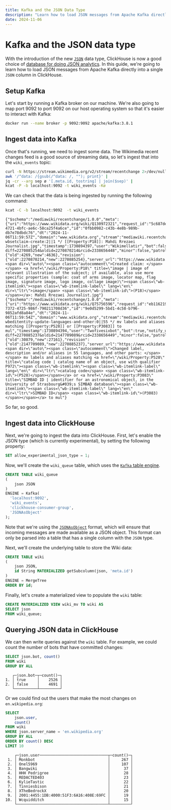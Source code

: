 ```yaml
---
title: Kafka and the JSON Data Type
description: "Learn how to load JSON messages from Apache Kafka directly into a single JSON column in ClickHouse using the Kafka table engine and JSON data type."
date: 2024-11-06
---
```


# Kafka and the JSON data type

With the introduction of the new [`JSON`](/docs/en/sql-reference/data-types/newjson) data type, ClickHouse is now a good choice of [database for doing JSON analytics](https://clickhouse.com/engineering-resources/json-database).
In this guide, we're going to learn how to load JSON messages from Apache Kafka directly into a single `JSON` column in ClickHouse.

<!-- truncate -->

## Setup Kafka

Let's start by running a Kafka broker on our machine. We're also going to map port 9092 to port 9092 on our host operating system so that it's easier to interact with Kafka:

```bash
docker run --name broker -p 9092:9092 apache/kafka:3.8.1
```

## Ingest data into Kafka

Once that's running, we need to ingest some data.
The Wikimedia recent changes feed is a good source of streaming data, so let's ingest that into the `wiki_events` topic:

```bash
curl -N https://stream.wikimedia.org/v2/stream/recentchange 2>/dev/null |
awk '/^data: /{gsub(/^data: /, ""); print}' |
jq -cr --arg sep ø '[.meta.id, tostring] | join($sep)' |
kcat -P -b localhost:9092 -t wiki_events -Kø
```

We can check that the data is being ingested by running the following command:

```bash
kcat -C -b localhost:9092  -t wiki_events
```

```text
{"$schema":"/mediawiki/recentchange/1.0.0","meta":{"uri":"https://www.wikidata.org/wiki/Q130972321","request_id":"5c687ded-4721-4bfc-ae6c-58ca25f4a6ce","id":"0fbb0982-c43b-4e8b-989b-db7e78dbdc76","dt":"2024-11-06T11:59:57Z","domain":"www.wikidata.org","stream":"mediawiki.recentchange","topic":"codfw.mediawiki.recentchange","partition":0,"offset":1228777205},"id":2338656448,"type":"edit","namespace":0,"title":"Q130972321","title_url":"https://www.wikidata.org/wiki/Q130972321","comment":"/* wbsetclaim-create:2||1 */ [[Property:P18]]: Mahdi Rrezaei Journalist.jpg","timestamp":1730894397,"user":"Wikimellatir","bot":false,"notify_url":"https://www.wikidata.org/w/index.php?diff=2270885254&oldid=2270870214&rcid=2338656448","minor":false,"patrolled":false,"length":{"old":4269,"new":4636},"revision":{"old":2270870214,"new":2270885254},"server_url":"https://www.wikidata.org","server_name":"www.wikidata.org","server_script_path":"/w","wiki":"wikidatawiki","parsedcomment":"<span dir=\"auto\"><span class=\"autocomment\">Created claim: </span></span> <a href=\"/wiki/Property:P18\" title=\"image | image of relevant illustration of the subject; if available, also use more specific properties (sample: coat of arms image, locator map, flag image, signature image, logo image, collage image)\"><span class=\"wb-itemlink\"><span class=\"wb-itemlink-label\" lang=\"en\" dir=\"ltr\">image</span> <span class=\"wb-itemlink-id\">(P18)</span></span></a>: Mahdi Rrezaei Journalist.jpg"}
{"$schema":"/mediawiki/recentchange/1.0.0","meta":{"uri":"https://www.wikidata.org/wiki/Q75756596","request_id":"eb116219-7372-4725-986f-790211708d36","id":"9e0d5299-5bd1-4c58-b796-9852afd8a84e","dt":"2024-11-06T11:59:54Z","domain":"www.wikidata.org","stream":"mediawiki.recentchange","topic":"codfw.mediawiki.recentchange","partition":0,"offset":1228777206},"id":2338656449,"type":"edit","namespace":0,"title":"Q75756596","title_url":"https://www.wikidata.org/wiki/Q75756596","comment":"/* wbeditentity-update-languages-and-other:0||55 */ mv labels and aliases matching [[Property:P528]] or [[Property:P3083]] to mul","timestamp":1730894394,"user":"Twofivesixbot","bot":true,"notify_url":"https://www.wikidata.org/w/index.php?diff=2270885237&oldid=2147709089&rcid=2338656449","minor":false,"patrolled":true,"length":{"old":30879,"new":27161},"revision":{"old":2147709089,"new":2270885237},"server_url":"https://www.wikidata.org","server_name":"www.wikidata.org","server_script_path":"/w","wiki":"wikidatawiki","parsedcomment":"<span dir=\"auto\"><span class=\"autocomment\">Changed label, description and/or aliases in 55 languages, and other parts: </span></span> mv labels and aliases matching <a href=\"/wiki/Property:P528\" title=\"catalog code | catalog name of an object, use with qualifier P972\"><span class=\"wb-itemlink\"><span class=\"wb-itemlink-label\" lang=\"en\" dir=\"ltr\">catalog code</span> <span class=\"wb-itemlink-id\">(P528)</span></span></a> or <a href=\"/wiki/Property:P3083\" title=\"SIMBAD ID | identifier for an astronomical object, in the University of Strasbourg&#039;s SIMBAD database\"><span class=\"wb-itemlink\"><span class=\"wb-itemlink-label\" lang=\"en\" dir=\"ltr\">SIMBAD ID</span> <span class=\"wb-itemlink-id\">(P3083)</span></span></a> to mul"}
```

So far, so good.

## Ingest data into ClickHouse

Next, we're going to ingest the data into ClickHouse.
First, let's enable the JSON type (which is currently experimental), by setting the following property:

```sql
SET allow_experimental_json_type = 1;
```

Now, we'll create the `wiki_queue` table, which uses the [`Kafka` table engine](/docs/en/integrations/kafka/kafka-table-engine).

```sql
CREATE TABLE wiki_queue
(
    json JSON
)
ENGINE = Kafka(
  'localhost:9092', 
  'wiki_events', 
  'clickhouse-consumer-group',
  'JSONAsObject'
);
```

Note that we're using the [`JSONAsObject`](https://clickhouse.com/docs/en/interfaces/formats#jsonasobject) format, which will ensure that incoming messages are made available as a JSON object. 
This format can only be parsed into a table that has a single column with the `JSON` type.

Next, we'll create the underlying table to store the Wiki data:

```sql
CREATE TABLE wiki
(
    json JSON,
    id String MATERIALIZED getSubcolumn(json, 'meta.id')
)
ENGINE = MergeTree
ORDER BY id;
```

Finally, let's create a materialized view to populate the `wiki` table:

```sql
CREATE MATERIALIZED VIEW wiki_mv TO wiki AS 
SELECT json
FROM wiki_queue;
```

## Querying JSON data in ClickHouse

We can then write queries against the `wiki` table.
For example, we could count the number of bots that have committed changes:

```sql
SELECT json.bot, count()
FROM wiki
GROUP BY ALL
```

```text
   ┌─json.bot─┬─count()─┐
1. │ true     │    2526 │
2. │ false    │    4691 │
   └──────────┴─────────┘
```

Or we could find out the users that make the most changes on `en.wikipedia.org`:

```sql
SELECT
    json.user,
    count()
FROM wiki
WHERE json.server_name = 'en.wikipedia.org'
GROUP BY ALL
ORDER BY count() DESC
LIMIT 10
```

```text
    ┌─json.user──────────────────────────────┬─count()─┐
 1. │ Monkbot                                │     267 │
 2. │ Onel5969                               │     107 │
 3. │ Bangwiki                               │      37 │
 4. │ HHH Pedrigree                          │      28 │
 5. │ REDACTED403                            │      23 │
 6. │ KylieTastic                            │      22 │
 7. │ Tinniesbison                           │      21 │
 8. │ XTheBedrockX                           │      20 │
 9. │ 2001:4455:1DB:4000:51F3:6A16:408E:69FC │      19 │
10. │ Wcquidditch                            │      15 │
    └────────────────────────────────────────┴─────────┘
```